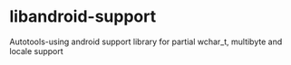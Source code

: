 libandroid-support
==================

Autotools-using android support library for partial wchar_t, multibyte and locale support
